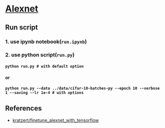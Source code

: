 # [Alexnet](http://papers.nips.cc/paper/4824-imagenet-classification-with-deep-convolutional-neural-networks.pdf)

## Run script
### 1. use ipynb notebook(`run.ipynb`)
### 2. use python script(`run.py`)
#### `python run.py # with default option`
#### or
#### `python run.py --data ../data/cifar-10-batches-py --epoch 10 --verbose 1 --saving --lr 1e-4 # with options` 

## References
- [kratzert/finetune_alexnet_with_tensorflow](https://github.com/kratzert/finetune_alexnet_with_tensorflow)
